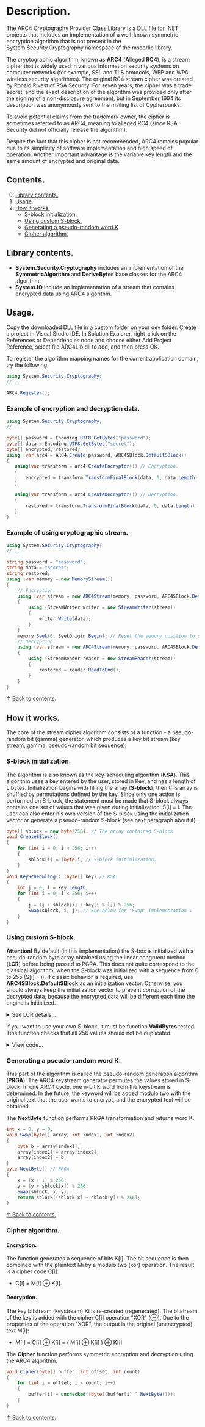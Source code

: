 # Description.  
The ARC4 Cryptography Provider Class Library is a DLL file for .NET projects that includes an implementation of a well-known symmetric encryption algorithm that is not present in the System.Security.Cryptography namespace of the mscorlib library.

The cryptographic algorithm, known as **ARC4** (**A**lleged **RC4**), is a stream cipher that is widely used in various information security systems on computer networks (for example, SSL and TLS protocols, WEP and WPA wireless security algorithms).
The original RC4 stream cipher was created by Ronald Rivest of RSA Security. For seven years, the cipher was a trade secret, and the exact description of the algorithm was provided only after the signing of a non-disclosure agreement, but in September 1994 its description was anonymously sent to the mailing list of Cypherpunks.

To avoid potential claims from the trademark owner, the cipher is sometimes referred to as ARC4, meaning to alleged RC4 (since RSA Security did not officially release the algorithm).

Despite the fact that this cipher is not recommended, ARC4 remains popular due to its simplicity of software implementation and high speed of operation. Another important advantage is the variable key length and the same amount of encrypted and original data. 

## Contents.
0. [Library contents.](#library-contents)
1. [Usage.](#usage)
2. [How it works.](#how-it-works)
    - [S-block initialization.](#s-block-initialization)
    - [Using custom S-block.](#using-custom-s-block)
    - [Generating a pseudo-random word K](#generating-a-pseudo-random-word-k)
    - [Cipher algorithm.](#cipher-algorithm)

## Library contents.  

- **System.Security.Cryptography** includes an implementation of the **SymmetricAlgorithm** and **DeriveBytes** base classes for the ARC4 algorithm.
- **System.IO** include an implementation of a stream that contains encrypted data using ARC4 algorithm.

## Usage.  

Copy the downloaded DLL file in a custom folder on your dev folder. Create a project in Visual Studio IDE. In Solution Explorer, right-click on the References or Dependencies node and choose either Add Project Reference, select file ARC4Lib.dll to add, and then press OK.  

To register the algorithm mapping names for the current application domain, try the following:  

```csharp
using System.Security.Cryptography;
// ...

ARC4.Register();
```

### Example of encryption and decryption data.  

 ```csharp
using System.Security.Cryptography;
// ...

byte[] password = Encoding.UTF8.GetBytes("password");
byte[] data = Encoding.UTF8.GetBytes("secret");
byte[] encrypted, restored;
using (var arc4 = ARC4.Create(password, ARC4SBlock.DefaultSBlock))
{
    using(var transform = arc4.CreateEncryptor()) // Encryption.
    {
        encrypted = transform.TransformFinalBlock(data, 0, data.Length);
    }

    using(var transform = arc4.CreateDecryptor()) // Decryption.
    {
        restored = transform.TransformFinalBlock(data, 0, data.Length);
    }
}
```

### Example of using cryptographic stream.  

```csharp
using System.Security.Cryptography;
// ...

string password = "password";
string data = "secret";
string restored;
using (var memory = new MemoryStream())
{ 
    // Encryption.
    using (var stream = new ARC4Stream(memory, password, ARC4SBlock.DefaultSBlock))
    { 
        using (StreamWriter writer = new StreamWriter(stream))
        {
            writer.Write(data);
        }
    }
    memory.Seek(0, SeekOrigin.Begin); // Reset the memory position to start.
    // Decryption.
    using (var stream = new ARC4Stream(memory, password, ARC4SBlock.DefaultSBlock))
    {
        using (StreamReader reader = new StreamReader(stream))
        {
            restored = reader.ReadToEnd();
        }
    }
}
```

[↑ Back to contents.](#contents)

## How it works.  

The core of the stream cipher algorithm consists of a function - a pseudo-random bit (gamma) generator, which produces a key bit stream (key stream, gamma, pseudo-random bit sequence). 

### S-block initialization.  

The algorithm is also known as the key-scheduling algorithm (**KSA**). This algorithm uses a key entered by the user, stored in Key, and has a length of L bytes. Initialization begins with filling the array (**S-block**), then this array is shuffled by permutations defined by the key. Since only one action is performed on S-block, the statement must be made that S-block always contains one set of values that was given during initialization: S[i] = i. The user can also enter his own version of the S-block using the initialization vector or generate a pseudo-random S-block (see next paragraph about it).    

```csharp
byte[] sblock = new byte[256]; // The array contained S-block.
void CreateSBlock()
{
    for (int i = 0; i < 256; i++)
    {
        sblock[i] = (byte)i; // S-block initialization.
    }
}
void KeyScheduling() (byte[] key) // KSA
{
    int j = 0, l = key.Length;
    for (int i = 0; i < 256; i++)
    {
        j = (j + sblock[i] + key[i % l]) % 256;
        Swap(sblock, i, j); // See below for "Swap" implementation ↓
    }
}
```

### Using custom S-block.  

**Attention!** By default (in this implementation) the S-box is initialized with a pseudo-random byte array obtained using the linear congruent method (**LCR**) before being passed to PGRA. This does not quite correspond to the classical algorithm, when the S-block was initialized with a sequence from 0 to 255 (S[i] = i). If classic behavior is required, use **ARC4SBlock.DefaultSBlock** as an initialization vector. Otherwise, you should always keep the initialization vector to prevent corruption of the decrypted data, because the encrypted data will be different each time the engine is initialized.  

<details>
<summary>See LCR details...</summary>
    
The essence of LCR method is to calculate a sequence of random numbers X[i], setting  

X[i+1] = (A • X[i] + C) MOD M, where:

- **M** is the modulus, (a natural number M ≥ 2 relative to which it calculates the remainder of the division);
- **A** is the factor (0 ≤ A < M);
- **C** is the increment (0 ≤ C < M);
- **X[0]** is the initial value 0 ≤ X[0] < M;
- index **i** changes sequentially within 0 ≤ i < M.

Thus, LCR creates a sequence of M non-duplicate pseudo-random values only when:  

- the numbers **С** and **M** are coprime;
- **B** = A - 1 multiple of **P** for every prime **P** that divides **M**;
- **B** is a multiple of 4 if **M** is a multiple of 4.

For optimization in our case it is precalculated that:  

- X[i+1] = R ⊕ (A • X[i] + C) MOD M
- X[i] ∈ (0, 256),
- X[0] is random start value,
- M = 256,
- R ∈ (0, 256) is random constant for best randomization,
- A ∈ (9, 249) and A - 1 can be devided by 4,
- C ∈ (5, 251) and C is a prime number.  

The upper bound for the number of distinct S-blocks that can be obtained using the folowing method is about 200 million values.    

```csharp
byte[] _A = // An array of all values that A.
{
    0x09, 0x0D, 0x11, 0x15, 0x19, 0x1D, 0x21, 0x25,
    0x29, 0x2D, 0x31, 0x35, 0x39, 0x3D, 0x41, 0x45,
    0x49, 0x4D, 0x51, 0x55, 0x59, 0x5D, 0x61, 0x65,
    0x69, 0x6D, 0x71, 0x75, 0x79, 0x7D, 0x81, 0x85,
    0x89, 0x8D, 0x91, 0x95, 0x99, 0x9D, 0xA1, 0xA5,
    0xA9, 0xAD, 0xB1, 0xB5, 0xB9, 0xBD, 0xC1, 0xC5,
    0xC9, 0xCD, 0xD1, 0xD5, 0xD9, 0xDD, 0xE1, 0xE5,
    0xE9, 0xED, 0xF1, 0xF5, 0xF9
};
byte[] _C = // An array of all values that C.
{
    0x05, 0x07, 0x0B, 0x0D, 0x11, 0x13, 0x17, 0x1D,
    0x1F, 0x25, 0x29, 0x2B, 0x2F, 0x35, 0x3B, 0x3D,
    0x43, 0x47, 0x49, 0x4F, 0x53, 0x59, 0x61, 0x65,
    0x67, 0x6B, 0x6D, 0x71, 0x7F, 0x83, 0x89, 0x8B,
    0x95, 0x97, 0x9D, 0xA3, 0xA7, 0xAD, 0xB3, 0xB5,
    0xBF, 0xC1, 0xC5, 0xC7, 0xD3, 0xDF, 0xE3, 0xE5,
    0xE9, 0xEF, 0xF1, 0xFB
};
void CreateRandomSBlock()
{
    using (RNGCryptoServiceProvider rng = new RNGCryptoServiceProvider())
    {
        byte[] random = new byte[4];
        rng.GetBytes(random);
        int r = random[0];
        int x = random[1];
        int a = _A[random[2] % _A.Length];
        int c = _C[random[3] % _C.Length];
        int m = 256;
        for (int i = 0; i < m; i++)
        {
            sblock[i] = (byte) (r ^ (x = (a * x + c) % m));
        }
    }
}
```

</details>
                              
If you want to use your own S-block, it must be function **ValidBytes** tested. Tihs function checks that all 256 values should not be duplicated.  

<details>
<summary>View code...</summary>

```csharp
bool ValidBytes(byte[] bytes)
{
    if (bytes == null || bytes.Length != 256)
    {
        return false;
    }
    for (int i = 0; i < 256; i++)
    {
        for (int j = i + 1; j < 256; j++)
        {
            if (bytes[i] == bytes[j])
            {
                return false;
            }
        }
    }
    return true;
}
```

</details>
    
### Generating a pseudo-random word K.  
This part of the algorithm is called the pseudo-random generation algorithm (**PRGA**). The ARC4 keystream generator permutes the values stored in S-block. In one ARC4 cycle, one n-bit K word from the keystream is determined. In the future, the keyword will be added modulo two with the original text that the user wants to encrypt, and the encrypted text will be obtained.  

The **NextByte** function performs PRGA transformation and returns word K.  

```csharp
int x = 0, y = 0;
void Swap(byte[] array, int index1, int index2)
{
    byte b = array[index1];
    array[index1] = array[index2];
    array[index2] = b;
}
byte NextByte() // PRGA
{
    x = (x + 1) % 256;
    y = (y + sblock[x]) % 256;
    Swap(sblock, x, y);
    return sblock[(sblock[x] + sblock[y]) % 256];
}
```

[↑ Back to contents.](#contents)
    
### Cipher algorithm.  

#### Encryption.  

The function generates a sequence of bits K[i].
The bit sequence is then combined with the plaintext Mi by a modulo two (xor) operation. The result is a cipher code C[i]:  

- C[i] = M[i] ⊕ K[i].

#### Decryption.  

The key bitstream (keystream) Ki is re-created (regenerated).
The bitstream of the key is added with the cipher C[i] operation "XOR" (⊕). Due to the properties of the operation "XOR", the output is the original (unencrypted) text M[i]:  

- M[i] = C[i] ⊕ K[i] = ( M[i] ⊕ K[i] ) ⊕ K[i]  

The **Cipher** function performs symmetric encryption and decryption using the ARC4 algorithm.  

```csharp
void Cipher(byte[] buffer, int offset, int count)
{
    for (int i = offset; i < count; i++)
    {
        buffer[i] = unchecked((byte)(buffer[i] ^ NextByte()));
    }
}
```
[↑ Back to contents.](#contents)
